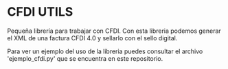 # CFDI UTILS

Pequeña librería para trabajar con CFDI. Con esta libreria podemos generar el XML de una factura CFDI 4.0 y sellarlo con el sello digital.

Para ver un ejemplo del uso de la libreria puedes consultar el archivo 'ejemplo_cfdi.py' que se encuentra en este repositorio.
